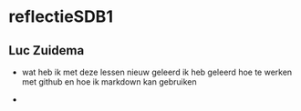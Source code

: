 # reflectieSDB1

## Luc Zuidema

+ wat heb ik met deze lessen nieuw geleerd
ik heb geleerd hoe te werken met github en hoe ik markdown kan gebruiken

+ 